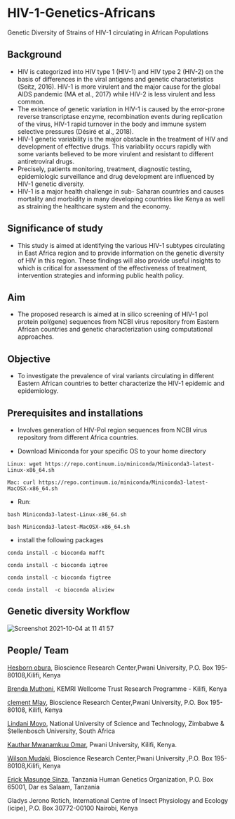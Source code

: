 # HIV-1-Genetics-Africans
Genetic Diversity of Strains of HIV-1 circulating in African Populations

## Background
 + HIV is categorized into HIV type 1 (HIV-1) and HIV type 2 (HIV-2) on the basis of differences in the viral antigens and genetic characteristics (Seitz, 2016). HIV-1 is more virulent and the major cause for the global AIDS pandemic (MA et al., 2017) while HIV-2 is less virulent and less common. 
+ The existence of genetic variation in HIV-1 is caused by the error-prone reverse transcriptase enzyme, recombination events during replication of the virus, HIV-1 rapid turnover in the body and immune system selective pressures (Désiré et al., 2018). 
+ HIV-1 genetic variability is the major obstacle in the treatment of HIV and development of effective drugs. This variability occurs rapidly with some variants believed to be more virulent and resistant to different antiretroviral drugs.
+ Precisely, patients monitoring, treatment, diagnostic testing, epidemiologic surveillance and drug development are influenced by HIV-1 genetic diversity.
+ HIV-1 is a major health challenge in sub- Saharan countries and causes mortality and morbidity in many developing countries like Kenya as well as straining the healthcare system and the economy.


 ## Significance of study
 + This   study is aimed at identifying the various HIV-1 subtypes circulating in East Africa region and to provide information on the genetic diversity of HIV in this region. These findings will also provide useful insights to which is critical for assessment of the effectiveness of treatment, intervention strategies and informing public health policy.

## Aim
+ The proposed research is aimed at in silico  screening of HIV-1  pol protein pol(gene) sequences from NCBI virus repository from Eastern African countries and genetic characterization using computational approaches.

## Objective
 + To investigate the prevalence of viral variants circulating in different Eastern  African countries  to better characterize the HIV-1 epidemic and epidemiology.

## Prerequisites and installations
+ Involves generation of HIV-Pol region sequences from NCBI virus repository from different Africa countries.

+ Download Miniconda for your specific OS to your home directory

```Linux: wget https://repo.continuum.io/miniconda/Miniconda3-latest-Linux-x86_64.sh```

```Mac: curl https://repo.continuum.io/miniconda/Miniconda3-latest-MacOSX-x86_64.sh```

+ Run:

```bash Miniconda3-latest-Linux-x86_64.sh```

```bash Miniconda3-latest-MacOSX-x86_64.sh```

+ install the following packages
 
 ``` conda install -c bioconda mafft ```
 
 ``` conda install -c bioconda iqtree ```
 
 ``` conda install -c bioconda figtree ```
 
 ``` conda install  -c bioconda aliview ```
 
 ## Genetic diversity Workflow
 ![Screenshot 2021-10-04 at 11 41 57](https://user-images.githubusercontent.com/72735085/136041950-9f66795b-65a5-4020-b9ac-7db38273a83e.png)
 
 ## People/ Team
 [Hesborn obura](https://github.com/hesbornomwandho), Bioscience Research Center,Pwani University, P.O. Box 195-80108,Kilifi, Kenya
 
 
 [Brenda Muthoni](https://github.com/Sonibk), KEMRI Wellcome Trust Research Programme - Kilifi, Kenya
 

 [clement Mlay](https://github.com/clementmlay), Bioscience Research Center,Pwani University, P.O. Box 195-80108, Kilifi, Kenya
  

 [Lindani Moyo](https://github.com/lindanimoyo), National University of Science and Technology, Zimbabwe & Stellenbosch University, South Africa
 
 
 [Kauthar Mwanamkuu Omar](https://github.com/Kauthar-Omar), Pwani University, Kilifi, Kenya.
 
  
 [Wilson Mudaki](https://github.com/totodingi), Bioscience Research Center,Pwani University ,P.O. Box 195-80108,Kilifi, Kenya
 
 
 [Erick Masunge Sinza](https://github.com/ErickSinza), Tanzania Human Genetics Organization, P.O. Box 65001, Dar es Salaam, Tanzania
 
 
 Gladys Jerono Rotich, International Centre of Insect Physiology and Ecology (icipe), P.O. Box 30772-00100 Nairobi, Kenya




